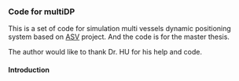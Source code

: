 ### Code for multiDP

This is a set of code for simulation multi vessels dynamic positioning system based on [ASV](https://github.com/YoungCapta1n/ASV) project. And the code is for the master thesis.

The author would like to thank Dr. HU for his help and code.

#### Introduction

